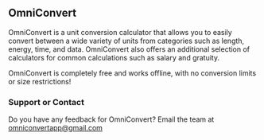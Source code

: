 ## OmniConvert

OmniConvert is a unit conversion calculator that allows you to easily convert between a wide variety of units from categories such as length, energy, time, and data. OmniConvert also offers an additional selection of calculators for common calculations such as salary and gratuity.

OmniConvert is completely free and works offline, with no conversion limits or size restrictions!

### Support or Contact

Do you have any feedback for OmniConvert? Email the team at omniconvertapp@gmail.com
